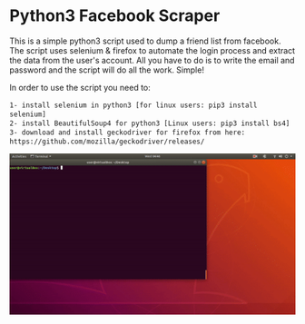 # Python3 Facebook Scraper

This is a simple python3 script used to dump a friend list from facebook. The script uses selenium & firefox to automate the login process and extract the data from the user's account. All you have to do is to write the email and password and the script will do all the work. Simple!

In order to use the script you need to:

    1- install selenium in python3 [for linux users: pip3 install selenium]
    2- install BeautifulSoup4 for python3 [Linux users: pip3 install bs4]
    3- download and install geckodriver for firefox from here: https://github.com/mozilla/geckodriver/releases/
    
    
![](example.gif)

